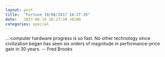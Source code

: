 ```yaml
---
layout: post
title:  "Fortune 10/06/2017 16:27:39"
date:   2017-06-10 16:27:39 +0200
categories: special
---
```


... computer hardware progress is so fast.  No other technology since
civilization began has seen six orders of magnitude in performance-price
gain in 30 years.
		-- Fred Brooks
